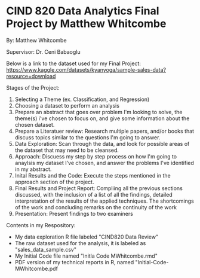 # CIND 820 Data Analytics Final Project by Matthew Whitcombe

By: Matthew Whitcombe

Supervisor: Dr. Ceni Babaoglu

Below is a link to the dataset used for my Final Project:
https://www.kaggle.com/datasets/kyanyoga/sample-sales-data?resource=download

Stages of the Project:
1) Selecting a Theme (ex. Classification, and Regression)
2) Choosing a dataset to perform an analysis
3) Prepare an abstract that goes over problem I'm looking to solve, the theme(s) i've chosen to focus on, and give some information about the chosen dataset.
4) Prepare a Literatuer review: Research multiple papers, and/or books that discuss topics similar to the questions I'm going to answer.
5) Data Exploration: Scan through the data, and look for possible areas of the dataset that may need to be cleansed.
6) Approach: Discuess my step by step process on how I'm going to anaylsis my dataset I've chosen, and answer the problems I've identified in my abstract.
7) Inital Results and the Code: Execute the steps mentioned in the approach section of the project.
8) Final Results and Project Report: Compliing all the previous sections discussed, with the inclusion of a list of all the findings, detailed interpretation of the results of the applied techniques. The shortcomings of the work and concluding remarks on the continuity of the work 
9) Presentation: Present findings to two examiners

Contents in my Respository:
- My data exploration R file labeled "CIND820 Data Review"
- The raw dataset used for the analysis, it is labeled as "sales_data_sample.csv"
- My Initial Code file named "Initla Code MWhitcombe.rmd"
- PDF version of my technical reports in R, named "Initial-Code-MWhitcombe.pdf
